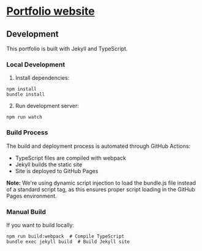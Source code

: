 # [Portfolio website](https://koennie270993.github.io/portfolio/)

## Development

This portfolio is built with Jekyll and TypeScript.

### Local Development

1. Install dependencies:
```
npm install
bundle install
```

2. Run development server:
```
npm run watch
```

### Build Process

The build and deployment process is automated through GitHub Actions:
- TypeScript files are compiled with webpack
- Jekyll builds the static site
- Site is deployed to GitHub Pages

**Note:** We're using dynamic script injection to load the bundle.js file instead of a standard script tag, as this ensures proper script loading in the GitHub Pages environment.

### Manual Build

If you want to build locally:
```
npm run build:webpack  # Compile TypeScript
bundle exec jekyll build  # Build Jekyll site
```
